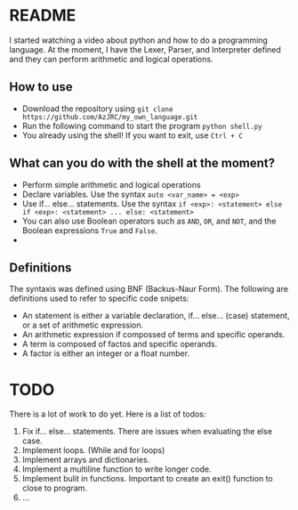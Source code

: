 # README 

I started watching a video about python and how to do a programming language. At the moment, I have the Lexer, Parser, and Interpreter defined and they can perform arithmetic and logical operations.

## How to use

- Download the repository using `git clone https://github.com/AzJRC/my_own_language.git`
- Run the following command to start the program `python shell.py`
- You already using the shell! If you want to exit, use `Ctrl + C`

## What can you do with the shell at the moment?

- Perform simple arithmetic and logical operations
- Declare variables. Use the syntax `auto <var_name> = <exp>`
- Use if... else... statements. Use the syntax `if <exp>: <statement> else if <exp>: <statement> ... else: <statement>`
- You can also use Boolean operators such as `AND`, `OR`, and `NOT`, and the Boolean expressions `True` and `False`.
- 

## Definitions

The syntaxis was defined using BNF (Backus-Naur Form). The following are definitions used to refer to specific code snipets:

- An statement is either a variable declaration, if... else... (case) statement, or a set of arithmetic expression.
- An arithmetic expression if compossed of terms and specific operands.
- A term is composed of factos and specific operands.
- A factor is either an integer or a float number.

# TODO

There is a lot of work to do yet. Here is a list of todos:

1. Fix if... else... statements. There are issues when evaluating the else case.
2. Implement loops. (While and for loops)
3. Implement arrays and dictionaries.
4. Implement a multiline function to write longer code.
5. Implement bulit in functions. Important to create an exit() function to close to program.
6. ...
